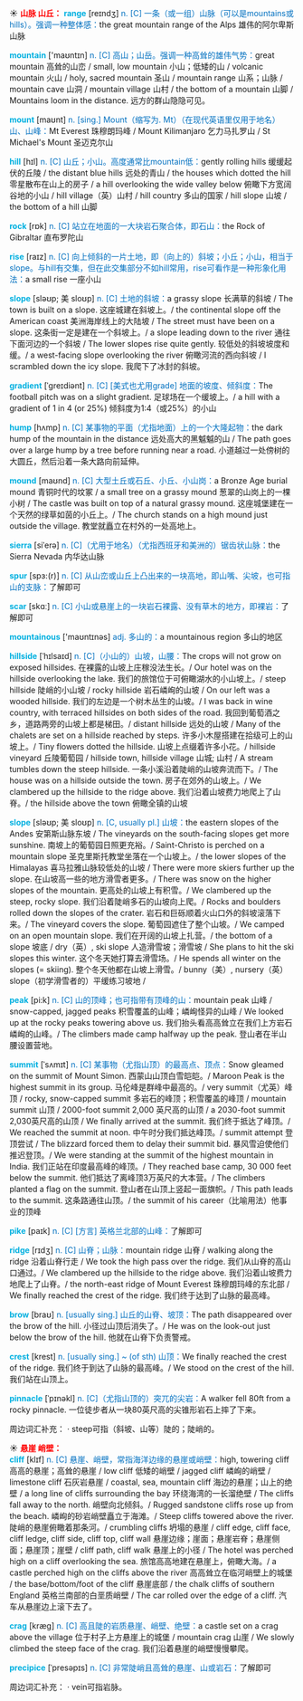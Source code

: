 ☀ <font color="red">**山脉 山丘：**</font>
<font color="sky blue">**range**</font> [reɪndӡ] 
<font color="#0070c0">n. [C] 一条（或一组）山脉（可以是mountains或hills）。强调一种整体感：</font>the great mountain range of the Alps 雄伟的阿尔卑斯山脉

<font color="sky blue">**mountain**</font> ['maʊntɪn] 
<font color="#0070c0">n. [C] 高山；山岳。强调一种高耸的雄伟气势：</font>great mountain 高耸的山峦 / small, low mountain 小山；低矮的山 / volcanic mountain 火山 / holy, sacred mountain 圣山 / mountain range 山系；山脉 / mountain cave 山洞 / mountain village 山村 / the bottom of a mountain 山脚 / Mountains loom in the distance. 远方的群山隐隐可见。
           
<font color="sky blue">**mount**</font> [maʊnt]
<font color="#0070c0">n. [sing.] Mount（缩写为. Mt）（在现代英语里仅用于地名）山、山峰：</font>Mt Everest 珠穆朗玛峰 / Mount Kilimanjaro 乞力马扎罗山 / St Michael's Mount 圣迈克尔山

<font color="sky blue">**hill**</font> [hɪl] 
<font color="#0070c0">n. [C] 山丘；小山。高度通常比mountain低：</font>gently rolling hills 缓缓起伏的丘陵 / the distant blue hills 远处的青山 / the houses which dotted the hill 零星散布在山上的房子 / a hill overlooking the wide valley below 俯瞰下方宽阔谷地的小山 / hill village（英）山村 / hill country 多山的国家 / hill slope 山坡 / the bottom of a hill 山脚

<font color="sky blue">**rock**</font> [rɒk] 
<font color="#0070c0">n. [C] 站立在地面的一大块岩石聚合体，即石山：</font>the Rock of Gibraltar 直布罗陀山

<font color="sky blue">**rise**</font> [raɪz] 
<font color="#0070c0">n. [C] 向上倾斜的一片土地，即（向上的）斜坡；小丘；小山，相当于slope。与hill有交集，但在此交集部分不如hill常用，rise可看作是一种形象化用法：</font>a small rise 一座小山
              
<font color="sky blue">**slope**</font> [sləʊp; 美 sloʊp]
<font color="#0070c0">n. [C] 土地的斜坡：</font>a grassy slope 长满草的斜坡 / The town is built on a slope. 这座城建在斜坡上。/ the continental slope off the American coast 美洲海岸线上的大陆坡 / The street must have been on a slope. 这条街一定是建在一个斜坡上。/ a slope leading down to the river 通往下面河边的一个斜坡 / The lower slopes rise quite gently. 较低处的斜坡坡度和缓。/ a west-facing slope overlooking the river 俯瞰河流的西向斜坡 / I scrambled down the icy slope. 我爬下了冰封的斜坡。
           
<font color="sky blue">**gradient**</font> [ˈgreɪdiənt]
<font color="#0070c0">n. [C] [美式也尤用grade] 地面的坡度、倾斜度：</font>The football pitch was on a slight gradient. 足球场在一个缓坡上。/ a hill with a gradient of 1 in 4 (or 25%) 倾斜度为1:4（或25%）的小山

<font color="sky blue">**hump**</font> [hʌmp]
<font color="#0070c0">n. [C] 某事物的平面（尤指地面）上的一个大隆起物：</font>the dark hump of the mountain in the distance 远处高大的黑魆魆的山 / The path goes over a large hump by a tree before running near a road. 小道越过一处傍树的大圆丘，然后沿着一条大路向前延伸。        
           
<font color="sky blue">**mound**</font> [maʊnd]
<font color="#0070c0">n. [C] 大型土丘或石丘、小丘、小山岗：</font>a Bronze Age burial mound 青铜时代的坟冢 / a small tree on a grassy mound 葱翠的山岗上的一棵小树 / The castle was built on top of a natural grassy mound. 这座城堡建在一个天然的绿草如茵的小丘上。/ The church stands on a high mound just outside the village. 教堂就矗立在村外的一处高地上。

<font color="sky blue">**sierra**</font> [siˈerə]
<font color="#0070c0">n. [C]（尤用于地名）（尤指西班牙和美洲的）锯齿状山脉：</font>the Sierra Nevada 内华达山脉
           
<font color="sky blue">**spur**</font> [spɜ:(r)]
<font color="#0070c0">n. [C] 从山峦或山丘上凸出来的一块高地，即山嘴、尖坡，也可指山的支脉：</font>了解即可    

<font color="sky blue">**scar**</font> [skɑː] 
<font color="#0070c0">n. [C] 小山或悬崖上的一块岩石裸露、没有草木的地方，即裸岩：</font>了解即可

<font color="sky blue">**mountainous**</font> ['maʊntɪnəs] 
<font color="#0070c0">adj. 多山的：</font>a mountainous region 多山的地区
                      
<font color="sky blue">**hillside**</font> [ˈhɪlsaɪd]
<font color="#0070c0">n. [C]（小山的）山坡，山腰：</font>The crops will not grow on exposed hillsides. 在裸露的山坡上庄稼没法生长。/ Our hotel was on the hillside overlooking the lake. 我们的旅馆位于可俯瞰湖水的小山坡上。/ steep hillside 陡峭的小山坡 / rocky hillside 岩石嶙峋的山坡 / On our left was a wooded hillside. 我们的左边是一个树木丛生的山坡。/ I was back in wine country, with terraced hillsides on both sides of the road. 我回到葡萄酒之乡，道路两旁的山坡上都是梯田。/ distant hillside 远处的山坡 / Many of the chalets are set on a hillside reached by steps. 许多小木屋搭建在拾级可上的山坡上。/ Tiny flowers dotted the hillside. 山坡上点缀着许多小花。/ hillside vineyard 丘陵葡萄园 / hillside town, hillside village 山城; 山村 / A stream tumbles down the steep hillside. 一条小溪沿着陡峭的山坡奔流而下。/ The house was on a hillside outside the town. 房子在郊外的山坡上。/ We clambered up the hillside to the ridge above. 我们沿着山坡费力地爬上了山脊。/ the hillside above the town 俯瞰全镇的山坡

<font color="sky blue">**slope**</font> [sləʊp; 美 sloʊp]
<font color="#0070c0">n. [C, usually pl.] 山坡：</font>the eastern slopes of the Andes 安第斯山脉东坡 / The vineyards on the south-facing slopes get more sunshine. 南坡上的葡萄园日照更充裕。/ Saint-Christo is perched on a mountain slope 圣克里斯托教堂坐落在一个山坡上。/ the lower slopes of the Himalayas 喜马拉雅山脉较低处的山坡 / There were more skiers further up the slope. 在山坡高一些的地方滑雪者更多。/ There was snow on the higher slopes of the mountain. 更高处的山坡上有积雪。/ We clambered up the steep, rocky slope. 我们沿着陡峭多石的山坡向上爬。/ Rocks and boulders rolled down the slopes of the crater. 岩石和巨砾顺着火山口外的斜坡滚落下来。/ The vineyard covers the slope. 葡萄园遮住了整个山坡。/ We camped on an open mountain slope. 我们在开阔的山坡上扎营。/ the bottom of a slope 坡底 / dry（英）, ski slope 人造滑雪坡；滑雪坡 / She plans to hit the ski slopes this winter. 这个冬天她打算去滑雪场。/ He spends all winter on the slopes (= skiing). 整个冬天他都在山坡上滑雪。/ bunny（美）, nursery（英） slope（初学滑雪者的）平缓练习坡地 /

<font color="sky blue">**peak**</font> [pi:k]
<font color="#0070c0">n. [C] 山的顶峰；也可指带有顶峰的山：</font>mountain peak 山峰 / snow-capped, jagged peaks 积雪覆盖的山峰；嶙峋怪异的山峰 / We looked up at the rocky peaks towering above us. 我们抬头看高高耸立在我们上方岩石嶙峋的山峰。/ The climbers made camp halfway up the peak. 登山者在半山腰设置营地。
           
<font color="sky blue">**summit**</font> [ˈsʌmɪt]
<font color="#0070c0">n. [C] 某事物（尤指山顶）的最高点、顶点：</font>Snow gleamed on the summit of Mount Simon. 西蒙山山顶白雪皑皑。/ Maroon Peak is the highest summit in its group. 马伦峰是群峰中最高的。/ very summit（尤英）峰顶 / rocky, snow-capped summit 多岩石的峰顶；积雪覆盖的峰顶 / mountain summit 山顶 / 2000-foot summit 2,000 英尺高的山顶 / a 2030-foot summit 2,030英尺高的山顶 / We finally arrived at the summit. 我们终于抵达了峰顶。/ We reached the summit at noon. 中午时分我们抵达峰顶。/ summit attempt 登顶尝试 / The blizzard forced them to delay their summit bid. 暴风雪迫使他们推迟登顶。/ We were standing at the summit of the highest mountain in India. 我们正站在印度最高峰的峰顶。/ They reached base camp, 30 000 feet below the summit. 他们抵达了离峰顶3万英尺的大本营。/ The climbers planted a flag on the summit. 登山者在山顶上竖起一面旗帜。/ This path leads to the summit. 这条路通往山顶。/ the summit of his career（比喻用法）他事业的顶峰
           
<font color="sky blue">**pike**</font> [paɪk]
<font color="#0070c0">n. [C] [方言] 英格兰北部的山峰：</font>了解即可
          
<font color="sky blue">**ridge**</font> [rɪdʒ]
<font color="#0070c0">n. [C] 山脊；山脉：</font>mountain ridge 山脊 / walking along the ridge 沿着山脊行走 / We took the high pass over the ridge. 我们从山脊的高山口通过。/ We clambered up the hillside to the ridge above. 我们沿着山坡费力地爬上了山脊。/ the north-east ridge of Mount Everest 珠穆朗玛峰的东北部 / We finally reached the crest of the ridge. 我们终于达到了山脉的最高峰。
           
<font color="sky blue">**brow**</font> [braʊ]
<font color="#0070c0">n. [usually sing.] 山丘的山脊、坡顶：</font>The path disappeared over the brow of the hill. 小径过山顶后消失了。/ He was on the look-out just below the brow of the hill. 他就在山脊下负责警戒。
       
<font color="sky blue">**crest**</font> [krest]
<font color="#0070c0">n. [usually sing.] ~ (of sth) 山顶：</font>We finally reached the crest of the ridge. 我们终于到达了山脉的最高峰。/ We stood on the crest of the hill. 我们站在山顶上。

<font color="sky blue">**pinnacle**</font> [ˈpɪnəkl]
<font color="#0070c0">n. [C]（尤指山顶的）突兀的尖岩：</font>A walker fell 80ft from a rocky pinnacle. 一位徒步者从一块80英尺高的尖锥形岩石上摔了下来。

周边词汇补充：
· steep可指（斜坡、山等）陡的；陡峭的。

☀ <font color="red">**悬崖 峭壁：**</font>          
<font color="sky blue">**cliff**</font> [klɪf]
<font color="#0070c0">n. [C] 悬崖、峭壁，常指海洋边缘的悬崖或峭壁：</font>high, towering cliff 高高的悬崖；高耸的悬崖 / low cliff 低矮的峭壁 / jagged cliff 嶙峋的峭壁 / limestone cliff 石灰岩悬崖 / coastal, sea, mountain cliff 海边的悬崖；山上的绝壁 / a long line of cliffs surrounding the bay 环绕海湾的一长溜绝壁 / The cliffs fall away to the north. 峭壁向北倾斜。/ Rugged sandstone cliffs rose up from the beach. 嶙峋的砂岩峭壁矗立于海滩。/ Steep cliffs towered above the river. 陡峭的悬崖俯瞰着那条河。/ crumbling cliffs 坍塌的悬崖 / cliff edge, cliff face, cliff ledge, cliff side, cliff top, cliff wall 悬崖边缘；崖面；悬崖岩脊；悬崖侧面；悬崖顶；崖壁 / cliff path, cliff walk 悬崖上的小径 / The hotel was perched high on a cliff overlooking the sea. 旅馆高高地建在悬崖上，俯瞰大海。/ a castle perched high on the cliffs above the river 高高耸立在临河峭壁上的城堡 / the base/bottom/foot of the cliff 悬崖底部 / the chalk cliffs of southern England 英格兰南部的白垩质峭壁 / The car rolled over the edge of a cliff. 汽车从悬崖边上滚下去了。

<font color="sky blue">**crag**</font> [kræg]
<font color="#0070c0">n. [C] 高且陡的岩质悬崖、峭壁、绝壁：</font>a castle set on a crag above the village 位于村子上方悬崖上的城堡 / mountain crag 山崖 / We slowly climbed the steep face of the crag. 我们沿着悬崖的峭壁慢慢攀爬。
           
<font color="sky blue">**precipice**</font> [ˈpresəpɪs]
<font color="#0070c0">n. [C] 非常陡峭且高耸的悬崖、山或岩石：</font>了解即可

周边词汇补充：
· vein可指岩脉。



